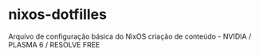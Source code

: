 # nixos-dotfilles
Arquivo de configuração básica do NixOS criação de conteúdo - NVIDIA / PLASMA 6  / RESOLVE FREE
